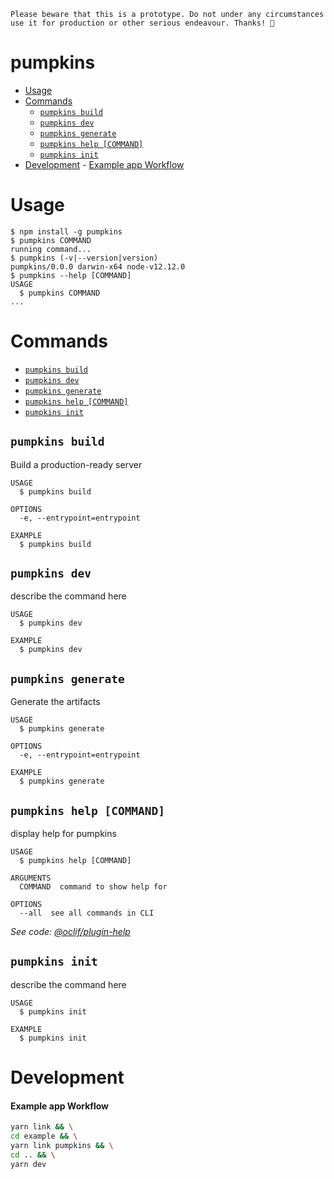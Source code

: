 ```
Please beware that this is a prototype. Do not under any circumstances
use it for production or other serious endeavour. Thanks! 🎃
```

# pumpkins <!-- omit in toc -->

<!-- START doctoc generated TOC please keep comment here to allow auto update -->
<!-- DON'T EDIT THIS SECTION, INSTEAD RE-RUN doctoc TO UPDATE -->


- [Usage](#usage)
- [Commands](#commands)
  - [`pumpkins build`](#pumpkins-build)
  - [`pumpkins dev`](#pumpkins-dev)
  - [`pumpkins generate`](#pumpkins-generate)
  - [`pumpkins help [COMMAND]`](#pumpkins-help-command)
  - [`pumpkins init`](#pumpkins-init)
- [Development](#development)
      - [Example app Workflow](#example-app-workflow)

<!-- END doctoc generated TOC please keep comment here to allow auto update -->

# Usage

<!-- usage -->
```sh-session
$ npm install -g pumpkins
$ pumpkins COMMAND
running command...
$ pumpkins (-v|--version|version)
pumpkins/0.0.0 darwin-x64 node-v12.12.0
$ pumpkins --help [COMMAND]
USAGE
  $ pumpkins COMMAND
...
```
<!-- usagestop -->

# Commands

<!-- commands -->
* [`pumpkins build`](#pumpkins-build)
* [`pumpkins dev`](#pumpkins-dev)
* [`pumpkins generate`](#pumpkins-generate)
* [`pumpkins help [COMMAND]`](#pumpkins-help-command)
* [`pumpkins init`](#pumpkins-init)

## `pumpkins build`

Build a production-ready server

```
USAGE
  $ pumpkins build

OPTIONS
  -e, --entrypoint=entrypoint

EXAMPLE
  $ pumpkins build
```

## `pumpkins dev`

describe the command here

```
USAGE
  $ pumpkins dev

EXAMPLE
  $ pumpkins dev
```

## `pumpkins generate`

Generate the artifacts

```
USAGE
  $ pumpkins generate

OPTIONS
  -e, --entrypoint=entrypoint

EXAMPLE
  $ pumpkins generate
```

## `pumpkins help [COMMAND]`

display help for pumpkins

```
USAGE
  $ pumpkins help [COMMAND]

ARGUMENTS
  COMMAND  command to show help for

OPTIONS
  --all  see all commands in CLI
```

_See code: [@oclif/plugin-help](https://github.com/oclif/plugin-help/blob/v2.2.1/src/commands/help.ts)_

## `pumpkins init`

describe the command here

```
USAGE
  $ pumpkins init

EXAMPLE
  $ pumpkins init
```
<!-- commandsstop -->

# Development

#### Example app Workflow

```sh
yarn link && \
cd example && \
yarn link pumpkins && \
cd .. && \
yarn dev
```
